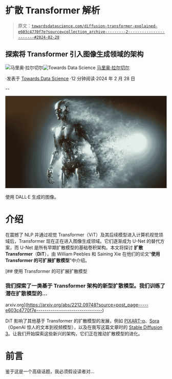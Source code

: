 # 扩散 Transformer 解析

> 原文：[`towardsdatascience.com/diffusion-transformer-explained-e603c4770f7e?source=collection_archive---------2-----------------------#2024-02-28`](https://towardsdatascience.com/diffusion-transformer-explained-e603c4770f7e?source=collection_archive---------2-----------------------#2024-02-28)

## 探索将 Transformer 引入图像生成领域的架构

[](https://mnslarcher.medium.com/?source=post_page---byline--e603c4770f7e--------------------------------)![马里奥·拉尔切尔](https://mnslarcher.medium.com/?source=post_page---byline--e603c4770f7e--------------------------------)[](https://towardsdatascience.com/?source=post_page---byline--e603c4770f7e--------------------------------)![Towards Data Science](https://towardsdatascience.com/?source=post_page---byline--e603c4770f7e--------------------------------) [马里奥·拉尔切尔](https://mnslarcher.medium.com/?source=post_page---byline--e603c4770f7e--------------------------------)

·发表于 [Towards Data Science](https://towardsdatascience.com/?source=post_page---byline--e603c4770f7e--------------------------------) ·12 分钟阅读·2024 年 2 月 28 日

--

![](img/d6f5ca3c1cb0d9569dfd8b8ce4a076be.png)

使用 DALL·E 生成的图像。

# 介绍

在震撼了 NLP 并通过视觉 Transformer（ViT）及其后续模型进入计算机视觉领域后，Transformer 现在正在进入图像生成领域。它们逐渐成为 U-Net 的替代方案，而 U-Net 是所有早期扩散模型的基础卷积架构。本文将探讨 **扩散 Transformer**（**DiT**），由 William Peebles 和 Saining Xie 在他们的论文“**使用 Transformer 的可扩展扩散模型**”中介绍。

[](https://arxiv.org/abs/2212.09748?source=post_page-----e603c4770f7e--------------------------------) [## 使用 Transformer 的可扩展扩散模型

### 我们探索了一类基于 Transformer 架构的新型扩散模型。我们训练了潜在扩散模型的…

arxiv.org](https://arxiv.org/abs/2212.09748?source=post_page-----e603c4770f7e--------------------------------)

DiT 影响了其他基于 Transformer 的扩散模型的发展，例如 [PIXART-α](https://pixart-alpha.github.io/)、[Sora](https://openai.com/sora)（OpenAI 惊人的文本到视频模型），以及在我写这篇文章时的 [Stable Diffusion 3](https://stability.ai/news/stable-diffusion-3)。让我们开始探索这些新兴的架构，它们正在推动扩散模型的进化。

# 前言

鉴于这是一个高级话题，我必须假设读者对…
